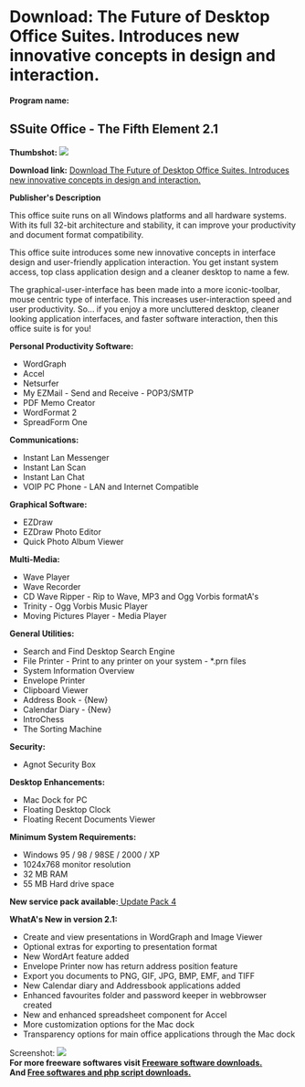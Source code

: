 # Download: The Future of Desktop Office Suites. Introduces new innovative concepts in design and interaction.

**Program name:**

## SSuite Office - The Fifth Element 2.1

  
**Thumbshot:** ![](http://www.freewarefiles.com/screenshot/ssuite5ele_md.jpg)   
  
**Download link:** [Download The Future of Desktop Office Suites. Introduces new innovative concepts in design and interaction.](http://freesoftwares.boysofts.com/SSuite-Office---The-Fifth-Element_program_39083.html)  
  


**Publisher's Description**  
  


This office suite runs on all Windows platforms and all hardware systems. With its full 32-bit architecture and stability, it can improve your productivity and document format compatibility. 

This office suite introduces some new innovative concepts in interface design and user-friendly application interaction. You get instant system access, top class application design and a cleaner desktop to name a few.

The graphical-user-interface has been made into a more iconic-toolbar, mouse centric type of interface. This increases user-interaction speed and user productivity. So... if you enjoy a more uncluttered desktop, cleaner looking application interfaces, and faster software interaction, then this office suite is for you!

**Personal Productivity Software:**

  * WordGraph 
  * Accel 
  * Netsurfer 
  * My EZMail - Send and Receive - POP3/SMTP 
  * PDF Memo Creator 
  * WordFormat 2 
  * SpreadForm One 

**Communications:**

  * Instant Lan Messenger 
  * Instant Lan Scan 
  * Instant Lan Chat 
  * VOIP PC Phone - LAN and Internet Compatible 

**Graphical Software:**

  * EZDraw 
  * EZDraw Photo Editor 
  * Quick Photo Album Viewer 

**Multi-Media:**

  * Wave Player 
  * Wave Recorder 
  * CD Wave Ripper - Rip to Wave, MP3 and Ogg Vorbis formatA's 
  * Trinity - Ogg Vorbis Music Player 
  * Moving Pictures Player - Media Player 

**General Utilities:**

  * Search and Find Desktop Search Engine 
  * File Printer - Print to any printer on your system - *.prn files 
  * System Information Overview 
  * Envelope Printer 
  * Clipboard Viewer 
  * Address Book - {New} 
  * Calendar Diary - {New} 
  * IntroChess 
  * The Sorting Machine 

**Security:**

  * Agnot Security Box 

**Desktop Enhancements:**

  * Mac Dock for PC 
  * Floating Desktop Clock 
  * Floating Recent Documents Viewer 

**Minimum System Requirements:**

  * Windows 95 / 98 / 98SE / 2000 / XP 
  * 1024x768 monitor resolution 
  * 32 MB RAM 
  * 55 MB Hard drive space 

**New service pack available:**[ Update Pack 4](http://ssuite5element.webs.com/SSuiteOffice/Excalibur_Beta_Update_4.zip)

**WhatA's New in version 2.1:**

  * Create and view presentations in WordGraph and Image Viewer 
  * Optional extras for exporting to presentation format 
  * New WordArt feature added 
  * Envelope Printer now has return address position feature 
  * Export you documents to PNG, GIF, JPG, BMP, EMF, and TIFF 
  * New Calendar diary and Addressbook applications added 
  * Enhanced favourites folder and password keeper in webbrowser created 
  * New and enhanced spreadsheet component for Accel 
  * More customization options for the Mac dock 
  * Transparency options for main office applications through the Mac dock 

  
  
Screenshot: ![](http://www.freewarefiles.com/screenshot/ssuite5ele.jpg)   
**For more freeware softwares visit [Freeware software downloads.](http://freesoftwares.boysofts.com/)**   
**And [Free softwares and php script downloads.](http://www.boysofts.com/)**
